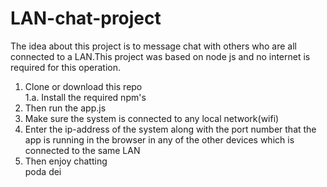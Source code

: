 # LAN-chat-project
The idea about this project is to message chat with others who are all connected to a LAN.This project was based on node js and no internet is required for this operation.
 
1. Clone or download this repo  
1.a. Install the required npm's   
2. Then run the app.js  
3. Make sure the system is connected to any local network(wifi)  
4. Enter the ip-address of the system along with the port number that the app is running in the browser in any of the other devices which is connected to the same LAN  
5. Then enjoy chatting  
poda dei
